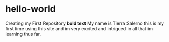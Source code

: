 # hello-world
Creating my First Repository
**bold text** My name is Tierra Salerno this is my first time using this site and im very excited and intrigued in all that im learning thus far.
